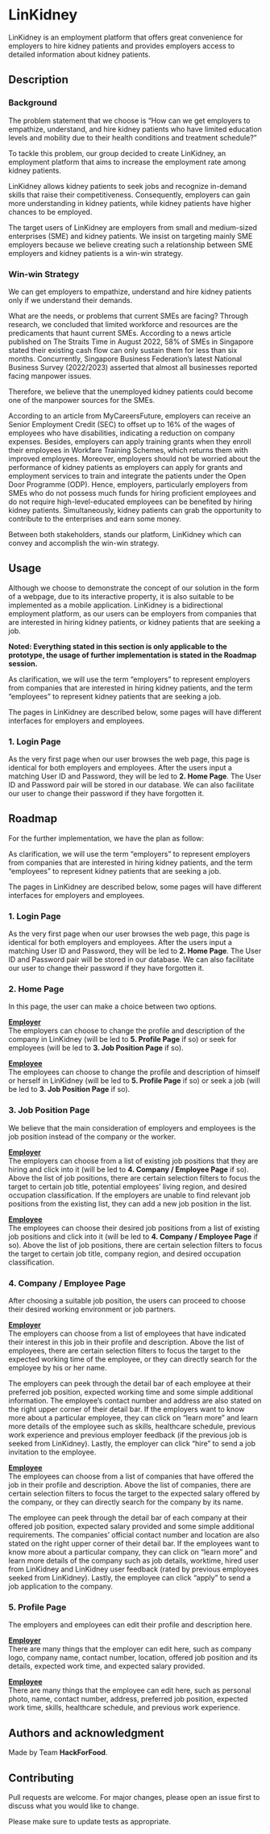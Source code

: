 # LinKidney

LinKidney is an employment platform that offers great convenience for employers to hire kidney patients and provides employers access to detailed information about kidney patients.

## Description
### Background

The problem statement that we choose is “How can we get employers to empathize, understand, and hire kidney patients who have limited education levels and mobility due to their health conditions and treatment schedule?” 

To tackle this problem, our group decided to create LinKidney, an employment platform  that aims to increase the employment rate among kidney patients.

LinKidney allows kidney patients to seek jobs and recognize in-demand skills that raise their competitiveness. Consequently, employers can gain more understanding in kidney patients, while kidney patients have higher chances to be employed.

The target users of LinKidney are employers from small and medium-sized enterprises (SME) and kidney patients. We insist on targeting mainly SME employers because we believe creating such a relationship between SME employers and kidney patients is a win-win strategy.

### Win-win Strategy

We can get employers to empathize, understand and hire kidney patients only if we understand their demands. 

What are the needs, or problems that current SMEs are facing? Through research, we concluded that limited workforce and resources are the predicaments that haunt current SMEs. According to a news article published on The Straits Time in August 2022, 58% of SMEs in Singapore stated their existing cash flow can only sustain them for less than six months. Concurrently, Singapore Business Federation’s latest National Business Survey (2022/2023) asserted that almost all businesses reported facing manpower issues. 

Therefore, we believe that the unemployed kidney patients could become one of the manpower sources for the SMEs.

According to an article from MyCareersFuture, employers can receive an Senior Employment Credit (SEC) to offset up to 16% of the wages of employees who have disabilities, indicating a reduction on company expenses. Besides, employers can apply training grants when they enroll their employees in Workfare Training Schemes, which returns them with improved employees. Moreover, employers should not be worried about the performance of kidney patients as employers can apply for grants and employment services to train and integrate the patients under the Open Door Programme (ODP). 
Hence, employers, particularly employers from SMEs who do not possess much funds for hiring proficient employees and do not require high-level-educated employees can be benefited by hiring kidney patients. Simultaneously, kidney patients can grab the opportunity to contribute to the enterprises and earn some money. 

Between both stakeholders, stands our platform, LinKidney which can convey and accomplish the win-win strategy.

## Usage

Although we choose to demonstrate the concept of our solution in the form of a webpage, due to its interactive property, it is also suitable to be implemented as a mobile application. LinKidney is a bidirectional employment platform, as our users can be employers from companies that are interested in hiring kidney patients, or kidney patients that are seeking a job. 

**Noted: Everything stated in this section is only applicable to the prototype, the usage of further implementation is stated in the Roadmap session.**

As clarification, we will use the term “employers” to represent employers from companies that are interested in hiring kidney patients, and the term “employees” to represent kidney patients that are seeking a job.

The pages in LinKidney are described below, some pages will have different interfaces for employers and employees.

### 1. Login Page

As the very first page when our user browses the web page, this page is identical for both employers and employees. After the users input a matching User ID and Password, they will be led to **2. Home Page**. The User ID and Password pair will be stored in our database. We can also facilitate our user to change their password if they have forgotten it.

## Roadmap

For the further implementation, we have the plan as follow:

As clarification, we will use the term “employers” to represent employers from companies that are interested in hiring kidney patients, and the term “employees” to represent kidney patients that are seeking a job.

The pages in LinKidney are described below, some pages will have different interfaces for employers and employees.

### 1. Login Page

As the very first page when our user browses the web page, this page is identical for both employers and employees. After the users input a matching User ID and Password, they will be led to **2. Home Page**. The User ID and Password pair will be stored in our database. We can also facilitate our user to change their password if they have forgotten it.

### 2. Home Page

In this page, the user can make a choice between two options.

<ins>**Employer**</ins>  
The employers can choose to change the profile and description of the company in LinKidney (will be led to **5. Profile Page** if so) or seek for employees (will be led to **3. Job Position Page** if so).  

<ins>**Employee**</ins>  
The employees can choose to change the profile and description of himself or herself in LinKidney (will be led to **5. Profile Page** if so) or seek a job (will be led to **3. Job Position Page** if so).  

### 3. Job Position Page

We believe that the main consideration of employers and employees is the job position instead of the company or the worker.

<ins>**Employer**</ins>  
The employers can choose from a list of existing job positions that they are hiring and click into it (will be led to **4. Company / Employee Page** if so). Above the list of job positions, there are certain selection filters to focus the target to certain job title, potential employees’ living region, and desired occupation classification. If the employers are unable to find relevant job positions from the existing list, they can add a new job position in the list.

<ins>**Employee**</ins>  
The employees can choose their desired job positions from a list of existing job positions and click into it (will be led to **4. Company / Employee Page** if so). Above the list of job positions, there are certain selection filters to focus the target to certain job title, company region, and desired occupation classification. 

### 4. Company / Employee Page

After choosing a suitable job position, the users can proceed to choose their desired working environment or  job partners.

<ins>**Employer**</ins>  
The employers can choose from a list of employees that have indicated their interest in this job in their profile and description. Above the list of employees, there are certain selection filters to focus the target to the expected working time of the employee, or they can directly search for the employee by his or her name.

The employers can peek through the detail bar of each employee at their preferred job position, expected working time and some simple additional information. The employee’s contact number and address are also stated on the right upper corner of their detail bar. If the employers want to know more about a particular employee, they can click on “learn more” and learn more details of the employee such as skills, healthcare schedule, previous work experience and previous employer feedback (if the previous job is seeked from LinKidney). Lastly, the employer can click “hire” to send a job invitation to the employee.

<ins>**Employee**</ins>  
The employees can choose from a list of companies that have offered the job in their profile and description. Above the list of companies, there are certain selection filters to focus the target to the expected salary offered by the company, or they can directly search for the company by its name.

The employee can peek through the detail bar of each company at their offered job position, expected salary provided and some simple additional requirements. The companies’ official contact number and location are also stated on the right upper corner of their detail bar. If the employees want to know more about a particular company, they can click on “learn more” and learn more details of the company such as job details, worktime, hired user from LinKidney and LinKidney user feedback (rated by previous employees seeked from LinKidney). Lastly, the employee can click “apply” to send a job application to the company.

### 5. Profile Page

The employers and employees can edit their profile and description here.

<ins>**Employer**</ins>  
There are many things that the employer can edit here, such as company logo, company name, contact number, location, offered job position and its details, expected work time, and expected salary provided.

<ins>**Employee**</ins>  
There are many things that the employee can edit here, such as personal photo, name, contact number, address, preferred job position, expected work time, skills, healthcare schedule, and previous work experience.


## Authors and acknowledgment

Made by Team **HackForFood**.

## Contributing

Pull requests are welcome. For major changes, please open an issue first
to discuss what you would like to change.

Please make sure to update tests as appropriate.
